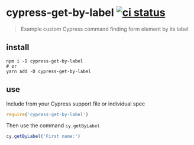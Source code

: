 # cypress-get-by-label [![ci status][ci image]][ci url]
> Example custom Cypress command finding form element by its label

## install

```
npm i -D cypress-get-by-label
# or
yarn add -D cypress-get-by-label
```

## use

Include from your Cypress support file or individual spec

```js
require('cypress-get-by-label')
```

Then use the command `cy.getByLabel`

```js
cy.getByLabel('First name:')
```

[ci image]: https://github.com/bahmutov/cypress-get-by-label/workflows/ci/badge.svg?branch=main
[ci url]: https://github.com/bahmutov/cypress-get-by-label/actions
